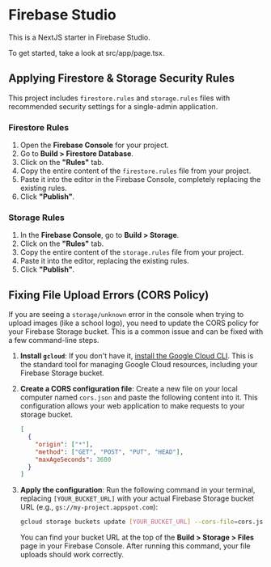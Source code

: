 # Firebase Studio

This is a NextJS starter in Firebase Studio.

To get started, take a look at src/app/page.tsx.

## Applying Firestore & Storage Security Rules

This project includes `firestore.rules` and `storage.rules` files with recommended security settings for a single-admin application.

### Firestore Rules

1.  Open the **Firebase Console** for your project.
2.  Go to **Build > Firestore Database**.
3.  Click on the **"Rules"** tab.
4.  Copy the entire content of the `firestore.rules` file from your project.
5.  Paste it into the editor in the Firebase Console, completely replacing the existing rules.
6.  Click **"Publish"**.

### Storage Rules

1.  In the **Firebase Console**, go to **Build > Storage**.
2.  Click on the **"Rules"** tab.
3.  Copy the entire content of the `storage.rules` file from your project.
4.  Paste it into the editor, replacing the existing rules.
5.  Click **"Publish"**.

## Fixing File Upload Errors (CORS Policy)

If you are seeing a `storage/unknown` error in the console when trying to upload images (like a school logo), you need to update the CORS policy for your Firebase Storage bucket. This is a common issue and can be fixed with a few command-line steps.

1.  **Install `gcloud`**: If you don't have it, [install the Google Cloud CLI](https://cloud.google.com/sdk/docs/install). This is the standard tool for managing Google Cloud resources, including your Firebase Storage bucket.

2.  **Create a CORS configuration file**: Create a new file on your local computer named `cors.json` and paste the following content into it. This configuration allows your web application to make requests to your storage bucket.

    ```json
    [
      {
        "origin": ["*"],
        "method": ["GET", "POST", "PUT", "HEAD"],
        "maxAgeSeconds": 3600
      }
    ]
    ```

3.  **Apply the configuration**: Run the following command in your terminal, replacing `[YOUR_BUCKET_URL]` with your actual Firebase Storage bucket URL (e.g., `gs://my-project.appspot.com`):

    ```bash
    gcloud storage buckets update [YOUR_BUCKET_URL] --cors-file=cors.json
    ```

    You can find your bucket URL at the top of the **Build > Storage > Files** page in your Firebase Console. After running this command, your file uploads should work correctly.
